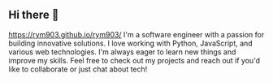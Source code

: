 ## Hi there 👋

https://rym903.github.io/rym903/
I'm a software engineer with a passion for building innovative solutions. I love working with Python, JavaScript, and various web technologies.
I'm always eager to learn new things and improve my skills. Feel free to check out my projects and reach out if you'd like to collaborate or just chat about tech!

<!--
**rym903/rym903** is a ✨ _special_ ✨ repository because its `README.md` (this file) appears on your GitHub profile.

Here are some ideas to get you started:

- 🔭 I’m currently working on ...
- 🌱 I’m currently learning ...
- 👯 I’m looking to collaborate on ...
- 🤔 I’m looking for help with ...
- 💬 Ask me about ...
- 📫 How to reach me: ...
- 😄 Pronouns: ...
- ⚡ Fun fact: ...
-->

